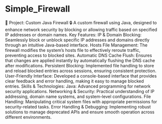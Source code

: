 # Simple_Firewall


🚀 Project: Custom Java Firewall 🔒
A custom firewall using Java, designed to enhance network security by blocking or allowing traffic based on specified IP addresses or domain names. 
Key Features:
IP & Domain Blocking: Seamlessly block or unblock specific IP addresses and domains directly through an intuitive Java-based interface.
Hosts File Management: The firewall modifies the system’s hosts file to effectively reroute traffic, preventing access to blocked sites.
Automatic DNS Cache Flush: Ensures that changes are applied instantly by automatically flushing the DNS cache after modifications.
Persistent Blocking: Implemented file handling to store and reload blocked entries across sessions, ensuring consistent protection.
User-Friendly Interface: Developed a console-based interface that provides clear feedback and error handling, making it easy to manage blocked entries.
Skills & Technologies:
Java: Advanced programming for network security applications.
Networking & Security: Practical understanding of IP addressing, domain name systems, and system-level configurations.
File Handling: Manipulating critical system files with appropriate permissions for security-related tasks.
Error Handling & Debugging: Implementing robust solutions to manage deprecated APIs and ensure smooth operation across different environments.
